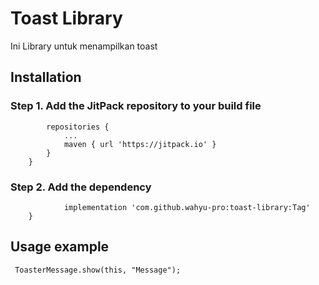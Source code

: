 # Toast Library

Ini Library untuk menampilkan toast

## Installation

### Step 1. Add the JitPack repository to your build file

```allprojects {
		repositories {
			...
			maven { url 'https://jitpack.io' }
		}
	}
```
  
### Step 2. Add the dependency

```dependencies {
	        implementation 'com.github.wahyu-pro:toast-library:Tag'
	}
```
  
## Usage example

``` ToasterMessage.show(this, "Message");```

